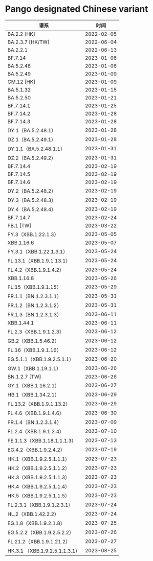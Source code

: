 # Pango designated Chinese variant

<html>
<body>
<!--StartFragment-->

谱系|时间
-- | --
BA.2.2 [HK] | 2022-02-05
BA.2.3.7 [HK/TW] | 2022-06-04
BA.2.2.1 | 2022-06-13
BF.7.14 | 2023-01-06
BA.5.2.48 | 2023-01-06
BA.5.2.49 | 2023-01-09
CM.12 [HK] | 2023-01-09
BA.5.1.32 | 2023-01-15
BA.5.2.50 | 2023-01-21
BF.7.14.1 | 2023-01-25
BF.7.14.2 | 2023-01-28
BF.7.14.3 | 2023-01-28
DY.1（BA.5.2.48.1） | 2023-01-28
DZ.1（BA.5.2.49.1） | 2023-01-28
DY.1.1（BA.5.2.48.1.1） | 2023-01-31
DZ.2（BA.5.2.49.2） | 2023-01-31
BF.7.14.4 | 2023-02-19
BF.7.14.5 | 2023-02-19
BF.7.14.6 | 2023-02-19
DY.2（BA.5.2.48.2） | 2023-02-19
DY.3（BA.5.2.48.3） | 2023-02-19
DY.4（BA.5.2.48.4） | 2023-02-19
BF.7.14.7 | 2023-02-24
FB.1 [TW] | 2023-03-22
FY.3（XBB.1.22.1.3） | 2023-05-05
XBB.1.16.6 | 2023-05-07
FY.3.1（XBB.1.22.1.3.1） | 2023-05-24
FL.13.1（XBB.1.9.1.13.1） | 2023-05-24
FL.4.2（XBB.1.9.1.4.2） | 2023-05-24
XBB.1.16.8 | 2023-05-26
FL.15（XBB.1.9.1.15） | 2023-05-29
FR.1.1（BN.1.2.3.1.1） | 2023-05-31
FR.1.2（BN.1.2.3.1.2） | 2023-05-31
FR.1.3（BN.1.2.3.1.3） | 2023-06-11
XBB.1.44.1 | 2023-06-11
FL.2.3（XBB.1.9.1.2.3） | 2023-06-12
GB.2（XBB.1.5.46.2） | 2023-06-12
FL.16（XBB.1.9.1.16） | 2023-06-12
EG.5.1.1（XBB.1.9.2.5.1.1） | 2023-06-20
GW.1（XBB.1.19.1.1） | 2023-06-26
BN.1.2.7 [TW] | 2023-06-26
GY.1（XBB.1.16.2.1） | 2023-06-27
HB.1（XBB.1.34.2.1） | 2023-06-29
FL.13.2（XBB.1.9.1.13.2） | 2023-06-29
FL.4.6（XBB.1.9.1.4.6） | 2023-06-30
FR.1.4（BN.1.2.3.1.4） | 2023-07-09
FL.2.4（XBB.1.9.1.2.4） | 2023-07-10
FE.1.1.3（XBB.1.18.1.1.1.3）| 2023-07-13
EG.4.2（XBB.1.9.2.4.2）| 2023-07-19
HK.1（XBB.1.9.2.5.1.1.1） | 2023-07-23
HK.2（XBB.1.9.2.5.1.1.2） | 2023-07-23
HK.3（XBB.1.9.2.5.1.1.3） | 2023-07-23
HK.4（XBB.1.9.2.5.1.1.4） | 2023-07-23
HK.5（XBB.1.9.2.5.1.1.5） | 2023-07-23
FL.2.3.1（XBB.1.9.1.2.3.1） | 2023-07-24
HL.2（XBB.1.42.2.2） | 2023-07-24
EG.1.8（XBB.1.9.2.1.8） | 2023-07-25
EG.5.2.2（XBB.1.9.2.5.2.2） | 2023-07-26
FL.21.2（XBB.1.9.1.21.2） | 2023-07-27
HK.3.1 （XBB.1.9.2.5.1.1.3.1） | 2023-08-25

<!--EndFragment-->
</body>
</html>
